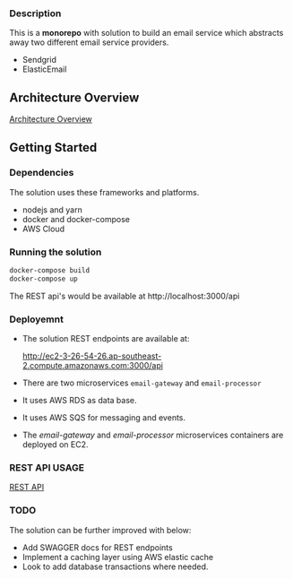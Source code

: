 ### Description

This is a **monorepo** with solution to build an email service which abstracts away two different email service providers. 
* Sendgrid
* ElasticEmail
  
## Architecture Overview
[Architecture Overview](ARCHITECTURE.md)
  
## Getting Started

### Dependencies
The solution uses these frameworks and platforms.

* nodejs and yarn
* docker and docker-compose
* AWS Cloud
### Running the solution
```sh
docker-compose build
docker-compose up
```

The REST api's would be available at http://localhost:3000/api

### Deployemnt

* The solution REST endpoints are available at:

   http://ec2-3-26-54-26.ap-southeast-2.compute.amazonaws.com:3000/api

* There are two microservices `email-gateway` and `email-processor`
* It uses AWS RDS as data base.
* It uses AWS SQS for messaging and events.
* The *email-gateway* and *email-processor* microservices containers are deployed on EC2.

### REST API USAGE
[REST API](RESTAPI.md)
### TODO

The solution can be further improved with below:

* Add SWAGGER docs for REST endpoints
* Implement a caching layer using AWS elastic cache
* Look to add database transactions where needed. 
  




  
